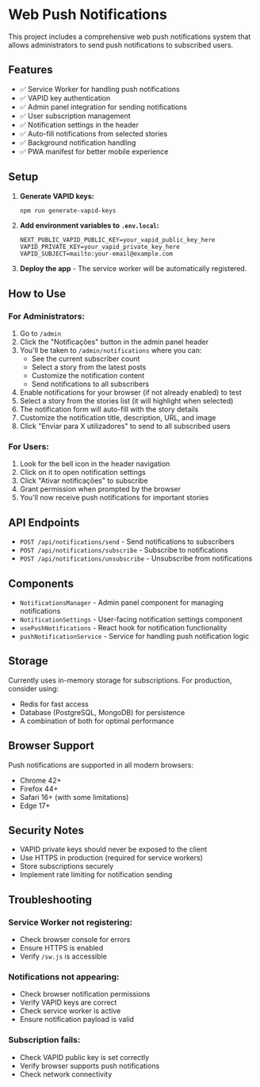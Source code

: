 # Web Push Notifications

This project includes a comprehensive web push notifications system that allows administrators to send push notifications to subscribed users.

## Features

- ✅ Service Worker for handling push notifications
- ✅ VAPID key authentication
- ✅ Admin panel integration for sending notifications
- ✅ User subscription management
- ✅ Notification settings in the header
- ✅ Auto-fill notifications from selected stories
- ✅ Background notification handling
- ✅ PWA manifest for better mobile experience

## Setup

1. **Generate VAPID keys:**

   ```bash
   npm run generate-vapid-keys
   ```

2. **Add environment variables to `.env.local`:**

   ```env
   NEXT_PUBLIC_VAPID_PUBLIC_KEY=your_vapid_public_key_here
   VAPID_PRIVATE_KEY=your_vapid_private_key_here
   VAPID_SUBJECT=mailto:your-email@example.com
   ```

3. **Deploy the app** - The service worker will be automatically registered.

## How to Use

### For Administrators:

1. Go to `/admin`
2. Click the "Notificações" button in the admin panel header
3. You'll be taken to `/admin/notifications` where you can:
   - See the current subscriber count
   - Select a story from the latest posts
   - Customize the notification content
   - Send notifications to all subscribers
4. Enable notifications for your browser (if not already enabled) to test
5. Select a story from the stories list (it will highlight when selected)
6. The notification form will auto-fill with the story details
7. Customize the notification title, description, URL, and image
8. Click "Enviar para X utilizadores" to send to all subscribed users

### For Users:

1. Look for the bell icon in the header navigation
2. Click on it to open notification settings
3. Click "Ativar notificações" to subscribe
4. Grant permission when prompted by the browser
5. You'll now receive push notifications for important stories

## API Endpoints

- `POST /api/notifications/send` - Send notifications to subscribers
- `POST /api/notifications/subscribe` - Subscribe to notifications
- `POST /api/notifications/unsubscribe` - Unsubscribe from notifications

## Components

- `NotificationsManager` - Admin panel component for managing notifications
- `NotificationSettings` - User-facing notification settings component
- `usePushNotifications` - React hook for notification functionality
- `pushNotificationService` - Service for handling push notification logic

## Storage

Currently uses in-memory storage for subscriptions. For production, consider using:

- Redis for fast access
- Database (PostgreSQL, MongoDB) for persistence
- A combination of both for optimal performance

## Browser Support

Push notifications are supported in all modern browsers:

- Chrome 42+
- Firefox 44+
- Safari 16+ (with some limitations)
- Edge 17+

## Security Notes

- VAPID private keys should never be exposed to the client
- Use HTTPS in production (required for service workers)
- Store subscriptions securely
- Implement rate limiting for notification sending

## Troubleshooting

### Service Worker not registering:

- Check browser console for errors
- Ensure HTTPS is enabled
- Verify `/sw.js` is accessible

### Notifications not appearing:

- Check browser notification permissions
- Verify VAPID keys are correct
- Check service worker is active
- Ensure notification payload is valid

### Subscription fails:

- Check VAPID public key is set correctly
- Verify browser supports push notifications
- Check network connectivity
